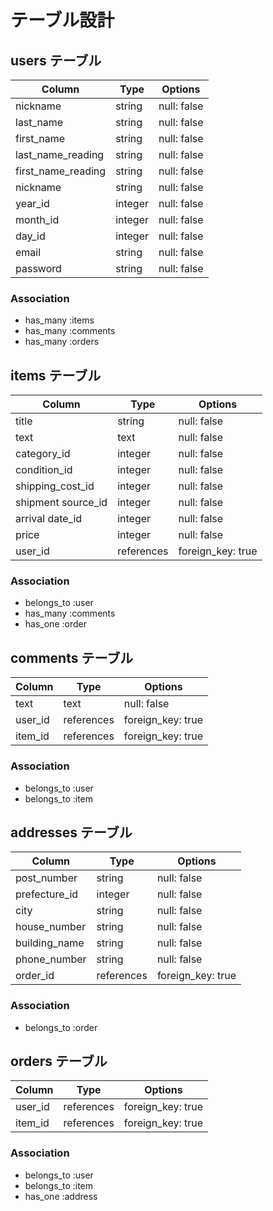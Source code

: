 # テーブル設計

## users テーブル

| Column             | Type    | Options     |
| ------------------ | ------- | ----------- |
| nickname           | string  | null: false |
| last_name          | string  | null: false |
| first_name         | string  | null: false |
| last_name_reading  | string  | null: false |
| first_name_reading | string  | null: false |
| nickname           | string  | null: false |
| year_id            | integer | null: false |
| month_id           | integer | null: false |
| day_id             | integer | null: false |
| email              | string  | null: false |
| password           | string  | null: false |

### Association

- has_many :items
- has_many :comments
- has_many :orders

## items テーブル

| Column             | Type       | Options           |
| ------------------ | ---------- | ----------------- |
| title              | string     | null: false       |
| text               | text       | null: false       |
| category_id        | integer    | null: false       |
| condition_id       | integer    | null: false       |
| shipping_cost_id   | integer    | null: false       |
| shipment source_id | integer    | null: false       |
| arrival date_id    | integer    | null: false       |
| price              | integer    | null: false       |
| user_id            | references | foreign_key: true |

### Association

- belongs_to :user
- has_many   :comments
- has_one    :order

## comments テーブル

| Column  | Type       | Options           |
| ------- | ---------- | ----------------- |
| text    | text       | null: false       |
| user_id | references | foreign_key: true |
| item_id | references | foreign_key: true |

### Association

- belongs_to :user
- belongs_to :item

## addresses テーブル

| Column        | Type       | Options           |
| ------------- | ---------- | ----------------- |
| post_number   | string     | null: false       |
| prefecture_id | integer    | null: false       |
| city          | string     | null: false       |
| house_number  | string     | null: false       |
| building_name | string     | null: false       |
| phone_number  | string     | null: false       |
| order_id      | references | foreign_key: true |

### Association

- belongs_to :order

## orders テーブル

| Column  | Type       | Options           |
| ------- | ---------- | ----------------- |
| user_id | references | foreign_key: true |
| item_id | references | foreign_key: true |

### Association

- belongs_to :user
- belongs_to :item
- has_one    :address
